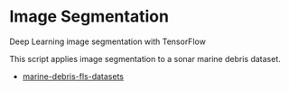 # Image Segmentation
Deep Learning image segmentation with TensorFlow

This script applies image segmentation to a sonar marine debris dataset.

- [marine-debris-fls-datasets](https://github.com/everton-cerqueira/marine-debris-fls-datasets)
